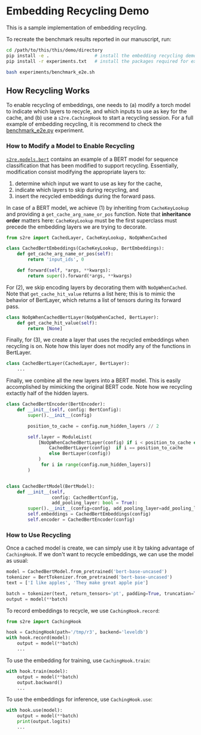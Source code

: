 # Embedding Recycling Demo

This is a sample implementation of embedding recycling.

To recreate the benchmark results reported in our manuscript, run:

```bash
cd /path/to/this/this/demo/directory
pip install -e .                 # install the embedding recycling demo code
pip install -r experiments.txt   # install the packages required for experiments

bash experiments/benchmark_e2e.sh
```

## How Recycling Works

To enable recycling of embeddings, one needs to (a) modify a torch model to indicate which layers to recycle, and which inputs to use as key for the cache, and (b) use a `s2re.CachingHook` to start a recycling session.
For a full example of embedding recycling, it is recommend to check the [benchmark_e2e.py](/experiments/benchmark_e2e.py) experiment.

### How to Modify a Model to Enable Recycling

[`s2re.models.bert`](/src/s2re/models/bert.py) contains an example of a BERT model for sequence classification that has been modified to support recycling. Essentially, modification consist modifying the appropriate layers to:

1. determine which input we want to use as key for the cache,
2. indicate which layers to skip during recycling, and
3. insert the recycled embeddings during the forward pass.

In case of a BERT model, we achieve (1) by inheriting from `CacheKeyLookup` and providing a `get_cache_arg_name_or_pos` function. Note that **inheritance order** matters here:  `CacheKeyLookup` must be the first superclass must precede the embedding layers we are trying to decorate.

```python
from s2re import CachedLayer, CacheKeyLookup, NoOpWhenCached

class CachedBertEmbeddings(CacheKeyLookup, BertEmbeddings):
    def get_cache_arg_name_or_pos(self):
        return 'input_ids', 0

    def forward(self, *args, **kwargs):
        return super().forward(*args, **kwargs)
```

For (2), we skip encoding layers by decorating them with `NoOpWhenCached`. Note that `get_cache_hit_value` returns a list here; this is to mimic the behavior of BertLayer, which returns a list of tensors during its forward pass.

```python
class NoOpWhenCachedBertLayer(NoOpWhenCached, BertLayer):
    def get_cache_hit_value(self):
        return [None]
```

Finally, for (3), we create a layer that uses the recycled embeddings when recycling is on. Note how this layer does not modify any of the functions in BertLayer.

```python
class CachedBertLayer(CachedLayer, BertLayer):
    ...
```

Finally, we combine all the new layers into a BERT model. This is easily accomplished by mimicking the original BERT code. Note how we recycling extactly half of the hidden layers.


```python
class CachedBertEncoder(BertEncoder):
    def __init__(self, config: BertConfig):
        super().__init__(config)

        position_to_cache = config.num_hidden_layers // 2

        self.layer = ModuleList(
            [NoOpWhenCachedBertLayer(config) if i < position_to_cache else (
                CachedBertLayer(config)  if i == position_to_cache
                else BertLayer(config))
            )
             for i in range(config.num_hidden_layers)]
        )


class CachedBertModel(BertModel):
    def __init__(self,
                 config: CachedBertConfig,
                 add_pooling_layer: bool = True):
        super().__init__(config=config, add_pooling_layer=add_pooling_layer)
        self.embeddings = CachedBertEmbeddings(config)
        self.encoder = CachedBertEncoder(config)
```

### How to Use Recycling

Once a cached model is create, we can simply use it by taking advantage of `CachingHook`. If we don't want to recycle embeddings, we can use the model as usual:

```python
model = CachedBertModel.from_pretrained('bert-base-uncased')
tokenizer = BertTokenizer.from_pretrained('bert-base-uncased')
text = ['I like apples', 'They make great apple pie']

batch = tokenizer(text, return_tensors='pt', padding=True, truncation=True)
output = model(**batch)
```

To record embeddings to recycle, we use `CachingHook.record`:

```python
from s2re import CachingHook

hook = CachingHook(path='/tmp/r3', backend='leveldb')
with hook.record(model):
    output = model(**batch)
    ...
```

To use the embedding for training, use `CachingHook.train`:

```python
with hook.train(model):
    output = model(**batch)
    output.backward()
    ...
```

To use the embeddings for inference, use `CachingHook.use`:

```python
with hook.use(model):
    output = model(**batch)
    print(output.logits)
    ...
```
